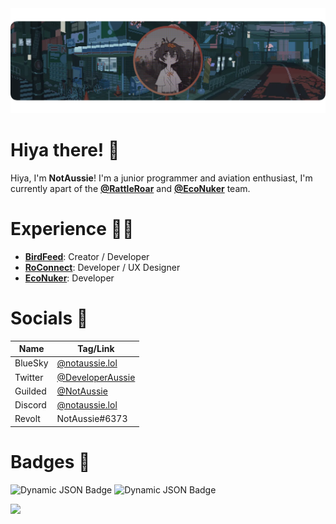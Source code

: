 <div align="center">
  <img src="banner github.png">
</div>

<h1>Hiya there! 👋</h1>
Hiya, I'm <b>NotAussie</b>! I'm a junior programmer and aviation enthusiast, I'm currently apart of the <a href="https://github.com/RattleRoar"><b>@RattleRoar</b></a> and <a href="https://github.com/EcoNuker"><b>@EcoNuker</b></a> team.

<h1>Experience 👨‍💻</h1>
<ul>
  <li><a href="https://github.com/NotAussie/BirdFeed"><b>BirdFeed</b></a>: Creator / Developer</li>
  <li><a href="https://github.com/RoConnect-Labs"><b>RoConnect</b></a>: Developer / UX Designer</li>
  <li><a href="https://github.com/econuker"><b>EcoNuker</b></a>: Developer</li>
</ul>

<h1>Socials 🔗</h1>

| Name | Tag/Link |
|---|---|
| BlueSky | [@notaussie.lol](https://bsky.app/profile/notaussie.lol) |
| Twitter | [@DeveloperAussie](https://x.com/DeveloperAussie) |
| Guilded | [@NotAussie](https://guilded.gg/u/notaussie) |
| Discord | [@notaussie.lol](https://discord.com/users/1248159065633460331) |
| Revolt | NotAussie#6373 |

<h1>Badges 📌</h1>
<p>
<img alt="Dynamic JSON Badge" src="https://img.shields.io/badge/dynamic/json?url=https%3A%2F%2Fapi.codetime.dev%2Fshield%3Fid%3D26113%26project%3D%26in%3D0&query=%24.message&style=for-the-badge&logo=clock&label=CodeTime&labelColor=%2324292F&color=%234493F8">
<img alt="Dynamic JSON Badge" src="https://img.shields.io/badge/dynamic/json?url=https%3A%2F%2Fapi.wakatime.com%2Fapi%2Fv1%2Fusers%2Fnotaussie%2Fstats&query=%24.data.human_readable_total&style=for-the-badge&logo=wakatime&label=WakaTime&labelColor=%2324292F&color=%234493F8">
</p>
<a href="https://open.spotify.com/user/31yfvviqqenyk7bvaroelsc3s4oi"><img src="https://now-play.vercel.app/api/generate?uid=f21dbde9-d0b5-43b0-970a-428bf2ef0dc6&theme=dark" /></a>

